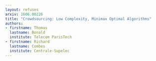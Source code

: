 ```yaml
---
layout: refuses
arxiv: 1606.00226
title: "Crowdsourcing: Low Complexity, Minimax Optimal Algorithms"
authors:
- firstname: Thomas
  lastname: Bonald
  institute: Telecom ParisTech
- firstname: Richard
  lastname: Combes
  institute: Centrale-Supelec
---
```

